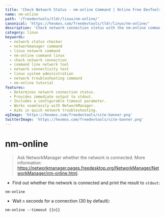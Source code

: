 ```yaml
---
title: 'Check Network Status - nm-online Command | Online Free DevTools by Hexmos'
name: nm-online
path: '/freedevtools/tldr/linux/nm-online/'
canonical: 'https://hexmos.com/freedevtools/tldr/linux/nm-online/'
description: 'Check network connection status with the nm-online command.  Quickly determine network connectivity and troubleshoot issues using this simple command-line tool. Free online tool, no registration required.'
category: linux
keywords:
  - network status checker
  - networkmanager command
  - linux network command
  - nm-online command linux
  - check network connection
  - command line network tool
  - network connectivity test
  - linux system administration
  - network troubleshooting command
  - nm-online tutorial
features:
  - Determines network connection status.
  - Provides immediate output to stdout.
  - Includes a configurable timeout parameter.
  - Works seamlessly with NetworkManager.
  - Aids in quick network troubleshooting.
ogImage: 'https://hexmos.com/freedevtools/site-banner.png'
twitterImage: 'https://hexmos.com/freedevtools/site-banner.png'
---
```


# nm-online

> Ask NetworkManager whether the network is connected.
> More information: <https://networkmanager.pages.freedesktop.org/NetworkManager/NetworkManager/nm-online.html>.

- Find out whether the network is connected and print the result to `stdout`:

`nm-online`

- Wait `n` seconds for a connection (30 by default):

`nm-online --timeout {{n}}`
